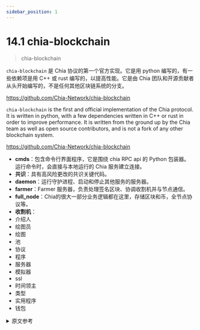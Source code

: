 ```yaml
---
sidebar_position: 1
---
```


# 14.1 chia-blockchain

> chia-blockchain

`chia-blockchain` 是 Chia 协议的第一个官方实现。它是用 python 编写的，有一些依赖项是用 C++ 或 rust 编写的，以提高性能。它是由 Chia 团队和开源贡献者从头开始编写的，不是任何其他区块链系统的分支。

https://github.com/Chia-Network/chia-blockchain

`chia-blockchain` is the first and official implementation of the Chia protocol. It is written
in python, with a few dependencies written in C++ or rust in order to improve performance. It
is written from the ground up by the Chia team as well as open source contributors, and is not
a fork of any other blockchain system.

https://github.com/Chia-Network/chia-blockchain

* **cmds**：包含命令行界面程序，它是围绕 chia RPC api 的 Python 包装器。 运行命令时，会直接与本地运行的 Chia 服务建立连接。
* **共识**：具有高风险更改的共识关键代码。
* **daemon**：运行守护进程、启动和停止其他服务的服务器。
* **farmer**：Farmer 服务器，负责处理签名区块、协调收割机并与节点通信。
* **full_node**：Chia的很大一部分业务逻辑都在这里，存储区块和币，全节点协议等。
* **收割机**：
* 介绍人
* 绘图员
* 绘图
* 池
* 协议
* 程序
* 服务器
* 模拟器
* ssl
* 时间领主
* 类型
* 实用程序
* 钱包

<details>
<summary>原文参考</summary>

The codebase is split into several subfolders which categorize code on the different components
of the system. Inside the source root (chia folder).

* **cmds**: Contains the command line interface program, wihch is a python wrapper around the chia RPC api. When a command is run, a connection is established directly to the Chia services running locally.
* **consensus**: Consensus critical code that is high risk to change.
* **daemon**: Server that runs the daemon, launching and stopping the other services.
* **farmer**: Farmer server which handles signing blocks, coordinating the harvesters and communicating with a node. 
* **full_node**: A large portion of the business logic of Chia is here, storing blocks and coins, full node protocol, etc.
* **harvester**: 
* introducer
* plotters
* plotting
* pools
* protocols
* rpc
* server
* simulator
* ssl
* timelord
* types
* util
* wallet

</details>
